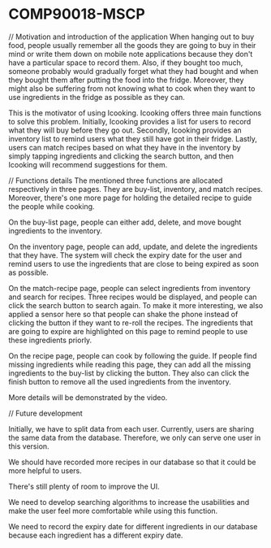 # COMP90018-MSCP

// Motivation and introduction of the application
When hanging out to buy food, people usually remember all the goods they are going to buy in their mind or write them down on mobile note applications because they don't have a particular space to record them. Also, if they bought too much, someone probably would gradually forget what they had bought and when they bought them after putting the food into the fridge. Moreover, they might also be suffering from not knowing what to cook when they want to use ingredients in the fridge as possible as they can.  

This is the motivator of using Icooking. Icooking offers three main functions to solve this problem. Initially, Icooking provides a list for users to record what they will buy before they go out. Secondly, Icooking provides an inventory list to remind users what they still have got in their fridge. Lastly, users can match recipes based on what they have in the inventory by simply tapping ingredients and clicking the search button, and then Icooking will recommend suggestions for them.

// Functions details
The mentioned three functions are allocated respectively in three pages. They are buy-list, inventory, and match recipes. Moreover, there's one more page for holding the detailed recipe to guide the people while cooking.

On the buy-list page, people can either add, delete, and move bought ingredients to the inventory.

On the inventory page, people can add, update, and delete the ingredients that they have. The system will check the expiry date for the user and remind users to use the ingredients that are close to being expired as soon as possible. 

On the match-recipe page, people can select ingredients from inventory and search for recipes. Three recipes would be displayed, and people can click the search button to search again. To make it more interesting, we also applied a sensor here so that people can shake the phone instead of clicking the button if they want to re-roll the recipes. The ingredients that are going to expire are highlighted on this page to remind people to use these ingredients priorly.

On the recipe page, people can cook by following the guide. If people find missing ingredients while reading this page, they can add all the missing ingredients to the buy-list by clicking the button. They also can click the finish button to remove all the used ingredients from the inventory.

More details will be demonstrated by the video.

// Future development

Initially, we have to split data from each user. Currently, users are sharing the same data from the database. Therefore, we only can serve one user in this version.

We should have recorded more recipes in our database so that it could be more helpful to users.

There's still plenty of room to improve the UI.

We need to develop searching algorithms to increase the usabilities and make the user feel more comfortable while using this function. 

We need to record the expiry date for different ingredients in our database because each ingredient has a different expiry date. 
